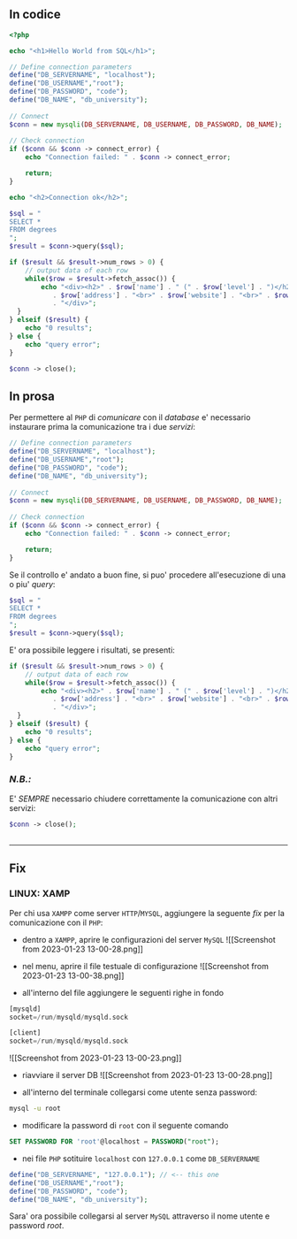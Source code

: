 ## In codice
```php
<?php

echo "<h1>Hello World from SQL</h1>";

// Define connection parameters
define("DB_SERVERNAME", "localhost");
define("DB_USERNAME","root");
define("DB_PASSWORD", "code");
define("DB_NAME", "db_university");
 
// Connect
$conn = new mysqli(DB_SERVERNAME, DB_USERNAME, DB_PASSWORD, DB_NAME);
 
// Check connection
if ($conn && $conn -> connect_error) {
    echo "Connection failed: " . $conn -> connect_error;

    return;
}

echo "<h2>Connection ok</h2>";

$sql = "
SELECT *
FROM degrees
";
$result = $conn->query($sql);

if ($result && $result->num_rows > 0) {
    // output data of each row
    while($row = $result->fetch_assoc()) {
        echo "<div><h2>" . $row['name'] . " (" . $row['level'] . ")</h2>"
           . $row['address'] . "<br>" . $row['website'] . "<br>" . $row['email']
           . "</div>";
  }
} elseif ($result) {
    echo "0 results";
} else {
    echo "query error";
}

$conn -> close();
```
## In prosa
Per permettere al `PHP` di *comunicare* con il *database* e' necessario instaurare prima la comunicazione tra i due *servizi*:
```php
// Define connection parameters
define("DB_SERVERNAME", "localhost");
define("DB_USERNAME","root");
define("DB_PASSWORD", "code");
define("DB_NAME", "db_university");
 
// Connect
$conn = new mysqli(DB_SERVERNAME, DB_USERNAME, DB_PASSWORD, DB_NAME);
 
// Check connection
if ($conn && $conn -> connect_error) {
    echo "Connection failed: " . $conn -> connect_error;

    return;
}
```

Se il controllo e' andato a buon fine, si puo' procedere all'esecuzione di una o piu' *query*:
```php
$sql = "
SELECT *
FROM degrees
";
$result = $conn->query($sql);
```

E' ora possibile leggere i risultati, se presenti:
```php
if ($result && $result->num_rows > 0) {
    // output data of each row
    while($row = $result->fetch_assoc()) {
        echo "<div><h2>" . $row['name'] . " (" . $row['level'] . ")</h2>"
           . $row['address'] . "<br>" . $row['website'] . "<br>" . $row['email']
           . "</div>";
  }
} elseif ($result) {
    echo "0 results";
} else {
    echo "query error";
}
```

### *N.B.:*
E' *SEMPRE* necessario chiudere correttamente la comunicazione con altri servizi:
```php
$conn -> close();
```
##

---

## Fix
### LINUX: XAMP
Per chi usa `XAMPP` come server `HTTP`/`MYSQL`, aggiungere la seguente *fix* per la comunicazione con il `PHP`:
- dentro a `XAMPP`, aprire le configurazioni del server `MySQL`
![[Screenshot from 2023-01-23 13-00-28.png]]

- nel menu, aprire il file testuale di configurazione
![[Screenshot from 2023-01-23 13-00-38.png]]

- all'interno del file aggiungere le seguenti righe in fondo
```sql
[mysqld]
socket=/run/mysqld/mysqld.sock

[client]
socket=/run/mysqld/mysqld.sock
```
![[Screenshot from 2023-01-23 13-00-23.png]]

- riavviare il server DB
![[Screenshot from 2023-01-23 13-00-28.png]]

- all'interno del terminale collegarsi come utente senza password:
```sh
mysql -u root
```

- modificare la password di `root` con il seguente comando
```sql
SET PASSWORD FOR 'root'@localhost = PASSWORD("root");
```

- nei file `PHP` sotituire `localhost` con `127.0.0.1` come `DB_SERVERNAME`
```php
define("DB_SERVERNAME", "127.0.0.1"); // <-- this one
define("DB_USERNAME","root");
define("DB_PASSWORD", "code");
define("DB_NAME", "db_university");
```

Sara' ora possibile collegarsi al server `MySQL` attraverso il nome utente e password *root*.
